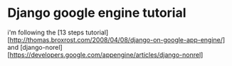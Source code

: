 Django google engine tutorial
=============================

i'm following the [13 steps tutorial][http://thomas.broxrost.com/2008/04/08/django-on-google-app-engine/] and [django-norel][https://developers.google.com/appengine/articles/django-nonrel]